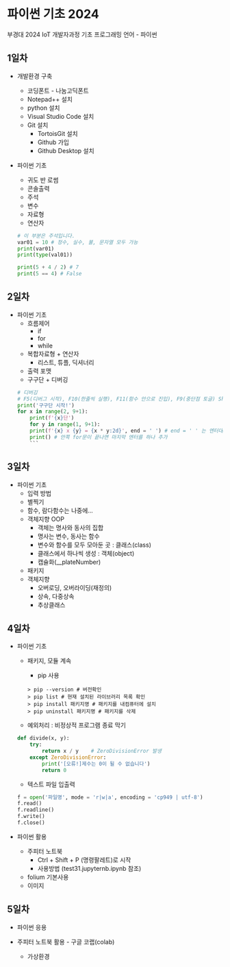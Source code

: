 # 파이썬 기초 2024
부경대 2024 IoT 개발자과정 기초 프로그래밍 언어 - 파이썬

## 1일차
- 개발환경 구축
    - 코딩폰트 - 나눔고딕폰트
    - Notepad++ 설치
    - python 설치
    - Visual Studio Code 설치
    - Git 설치
        - TortoisGit 설치
        - Github 가입
        - Github Desktop 설치

- 파이썬 기초
    - 귀도 반 로썸
    - 콘솔출력
    - 주석
    - 변수
    - 자료형
    - 연산자

    ```python
    # 이 부분은 주석입니다.
    var01 = 10 # 정수, 실수, 불, 문자열 모두 가능
    print(var01)
    print(type(val01))

    print(5 + 4 / 2) # 7
    print(5 == 4) # False
    ```


## 2일차
- 파이썬 기초
    - 흐름제어
        - if
        - for
        - while
    - 복합자료형 + 연산자
        - 리스트, 튜플, 딕셔너리
    - 출력 포맷  
    - 구구단 + 디버깅
    ```python
    # 디버깅
    # F5(디버그 시작), F10(한줄씩 실행), F11(함수 안으로 진입), F9(중단점 토글) Shift + F5(디버깅 종료)
    print('구구단 시작!')
    for x in range(2, 9+1):
        print(f'{x}단')
        for y in range(1, 9+1):
        print(f'{x} x {y} = {x * y:2d}', end = ' ') # end = ' ' 는 엔터대신 공백으로 변경
        print() # 안쪽 for문이 끝나면 마지막 엔터를 하나 추가
        ```

## 3일차
- 파이썬 기초
    - 입력 방법
    - 별찍기
    - 함수, 람다함수는 나중에...
    - 객체지향 OOP
        - 객체는 명사와 동사의 집합
        - 명사는 변수, 동사는 함수
        - 변수와 함수를 모두 모아둔 곳 : 클래스(class)
        - 클래스에서 하나씩 생성 : 객체(object)
        - 캡슐화(__plateNumber)
    - 패키지
    - 객체지향
        - 오버로딩, 오버라이딩(재정의)
        - 상속, 다중상속
        - 추상클래스

## 4일차
- 파이썬 기초
    - 패키지, 모듈 계속
        - pip 사용

        ```shell
        > pip --version # 버전확인
        > pip list # 현재 설치된 라이브러리 목록 확인
        > pip install 패키지명 # 패키지를 내컴퓨터에 설치
        > pip uninstall 패키지명 # 패키지를 삭제
        ```

    - 예외처리 : 비정상적 프로그램 종료 막기

    ```python
    def divide(x, y):
        try:
            return x / y    # ZeroDivisionError 발생
        except ZeroDivisionError:
            print('[오류!]제수는 0이 될 수 없습니다')
            return 0
    ```
    - 텍스트 파일 입출력
    ```python
    f = open('파일명', mode = 'r|w|a', encoding = 'cp949 | utf-8')
    f.read()
    f.readline()
    f.write()
    f.close()
    ```
- 파이썬 활용
    - 주피터 노트북
        - Ctrl + Shift + P (명령팔레트)로 시작
        - 사용방법 (test31.jupyternb.ipynb 참조)
    - folium 기본사용
    - 이미지
    
## 5일차
- 파이썬 응용
 - 주피터 노트북 활용 - 구글 코랩(colab)


 
    - 가상환경
